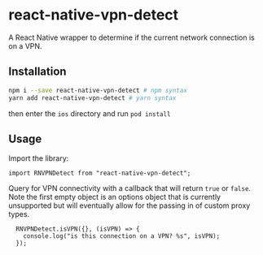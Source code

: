 # react-native-vpn-detect

A React Native wrapper to determine if the current network connection is on a VPN.

## Installation

```bash
npm i --save react-native-vpn-detect # npm syntax
yarn add react-native-vpn-detect # yarn syntax
```
then enter the `ios` directory and run `pod install`

## Usage

Import the library:
```
import RNVPNDetect from "react-native-vpn-detect";
```
Query for VPN connectivity with a callback that will return `true` or `false`.  Note the first empty object is an options object that is currently unsupported but will eventually allow for the passing in of custom proxy types.

```
  RNVPNDetect.isVPN({}, (isVPN) => {
    console.log("is this connection on a VPN? %s", isVPN);
  });
```
